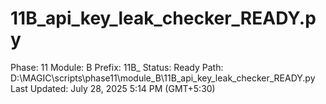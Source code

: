 # 11B_api_key_leak_checker_READY.py

Phase: 11
Module: B
Prefix: 11B_
Status: Ready
Path: D:\MAGIC\scripts\phase11\module_B\11B_api_key_leak_checker_READY.py
Last Updated: July 28, 2025 5:14 PM (GMT+5:30)
